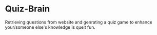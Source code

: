 # Quiz-Brain

Retrieving questions from website and genrating a quiz game to enhance your/someone else's knowledge is queit fun.
